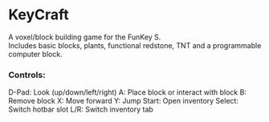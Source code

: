 # KeyCraft

A voxel/block building game for the FunKey S.  
Includes basic blocks, plants, functional redstone, TNT and a programmable computer block.

### Controls:
D-Pad: Look (up/down/left/right)
A: Place block or interact with block
B: Remove block
X: Move forward
Y: Jump
Start: Open inventory
Select: Switch hotbar slot
L/R: Switch inventory tab